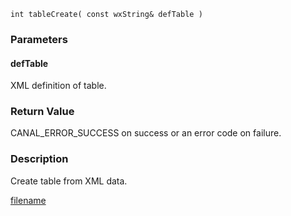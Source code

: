


```clike
int tableCreate( const wxString& defTable )
```

### Parameters

#### defTable
XML definition of table.

### Return Value
CANAL_ERROR_SUCCESS on success or an error code on failure. 

### Description
Create table from XML data. 



[filename](./bottom_copyright.md ':include')